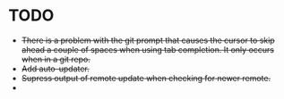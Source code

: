 TODO
====

* <del>There is a problem with the git prompt that causes the cursor to skip ahead a couple of spaces when using tab completion.  It only occurs when in a git repo.</del>
* <del>Add auto-updater.</del>
* <del>Supress output of remote update when checking for newer remote.</del>
* 
 



